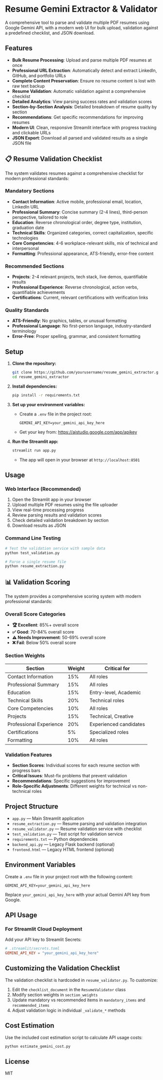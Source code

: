 # Resume Gemini Extractor & Validator

A comprehensive tool to parse and validate multiple PDF resumes using Google Gemini API, with a modern web UI for bulk upload, validation against a predefined checklist, and JSON download.

## Features
- **Bulk Resume Processing**: Upload and parse multiple PDF resumes at once
- **Professional URL Extraction**: Automatically detect and extract LinkedIn, GitHub, and portfolio URLs
- **Complete Content Preservation**: Ensure no resume content is lost with raw text backup
- **Resume Validation**: Automatic validation against a comprehensive checklist
- **Detailed Analytics**: View parsing success rates and validation scores
- **Section-by-Section Analysis**: Detailed breakdown of resume quality by section
- **Recommendations**: Get specific recommendations for improving resumes
- **Modern UI**: Clean, responsive Streamlit interface with progress tracking and clickable URLs
- **JSON Export**: Download all parsed and validated results as a single JSON file

## 📋 Resume Validation Checklist

The system validates resumes against a comprehensive checklist for modern professional standards:

### **Mandatory Sections**
- **Contact Information**: Active mobile, professional email, location, LinkedIn URL
- **Professional Summary**: Concise summary (2-4 lines), third-person perspective, tailored to role
- **Education**: Reverse chronological order, degree type, institution, graduation date
- **Technical Skills**: Organized categories, correct capitalization, specific technologies
- **Core Competencies**: 4-6 workplace-relevant skills, mix of technical and interpersonal
- **Formatting**: Professional appearance, ATS-friendly, error-free content

### **Recommended Sections**
- **Projects**: 2-4 relevant projects, tech stack, live demos, quantifiable results
- **Professional Experience**: Reverse chronological, action verbs, quantifiable achievements
- **Certifications**: Current, relevant certifications with verification links

### **Quality Standards**
- **ATS-Friendly**: No graphics, tables, or unusual formatting
- **Professional Language**: No first-person language, industry-standard terminology
- **Error-Free**: Proper spelling, grammar, and consistent formatting

## Setup

1. **Clone the repository:**
   ```bash
   git clone https://github.com/yourusername/resume_gemini_extractor.git
   cd resume_gemini_extractor
   ```

2. **Install dependencies:**
   ```bash
   pip install -r requirements.txt
   ```

3. **Set up your environment variables:**
   - Create a `.env` file in the project root:
     ```
     GEMINI_API_KEY=your_gemini_api_key_here
     ```
   - Get your key from: https://aistudio.google.com/app/apikey

4. **Run the Streamlit app:**
   ```bash
   streamlit run app.py
   ```
   - The app will open in your browser at `http://localhost:8501`

## Usage

### Web Interface (Recommended)
1. Open the Streamlit app in your browser
2. Upload multiple PDF resumes using the file uploader
3. View real-time processing progress
4. Review parsing results and validation scores
5. Check detailed validation breakdown by section
6. Download results as JSON

### Command Line Testing
```bash
# Test the validation service with sample data
python test_validation.py

# Parse a single resume file
python resume_extraction.py
```

## 📊 Validation Scoring

The system provides a comprehensive scoring system with modern professional standards:

### **Overall Score Categories**
- **🏆 Excellent**: 85%+ overall score
- **✅ Good**: 70-84% overall score  
- **⚠️ Needs Improvement**: 50-69% overall score
- **❌ Fail**: Below 50% overall score

### **Section Weights**
| Section | Weight | Critical for |
|---------|--------|--------------|
| Contact Information | 15% | All roles |
| Professional Summary | 15% | All roles |
| Education | 15% | Entry-level, Academic |
| Technical Skills | 20% | Technical roles |
| Core Competencies | 10% | All roles |
| Projects | 15% | Technical, Creative |
| Professional Experience | 20% | Experienced candidates |
| Certifications | 5% | Specialized roles |
| Formatting | 10% | All roles |

### **Validation Features**
- **Section Scores**: Individual scores for each resume section with progress bars
- **Critical Issues**: Must-fix problems that prevent validation
- **Recommendations**: Specific suggestions for improvement
- **Role-Specific Adjustments**: Different weights for technical vs non-technical roles

## Project Structure
- `app.py` — Main Streamlit application
- `resume_extraction.py` — Resume parsing and validation integration
- `resume_validator.py` — Resume validation service with checklist
- `test_validation.py` — Test script for validation service
- `requirements.txt` — Python dependencies
- `backend_api.py` — Legacy Flask backend (optional)
- `frontend.html` — Legacy HTML frontend (optional)

## Environment Variables

Create a `.env` file in your project root with the following content:

```
GEMINI_API_KEY=your_gemini_api_key_here
```

Replace `your_gemini_api_key_here` with your actual Gemini API key from Google.

## API Usage

### For Streamlit Cloud Deployment
Add your API key to Streamlit Secrets:
```toml
# .streamlit/secrets.toml
GEMINI_API_KEY = "your_gemini_api_key_here"
```

## Customizing the Validation Checklist

The validation checklist is hardcoded in `resume_validator.py`. To customize:

1. Edit the `checklist_document` in the `ResumeValidator` class
2. Modify section weights in `section_weights`
3. Update mandatory vs recommended items in `mandatory_items` and `recommended_items`
4. Adjust validation logic in individual `_validate_*` methods

## Cost Estimation

Use the included cost estimation script to calculate API usage costs:
```bash
python estimate_gemini_cost.py
```

## License
MIT 